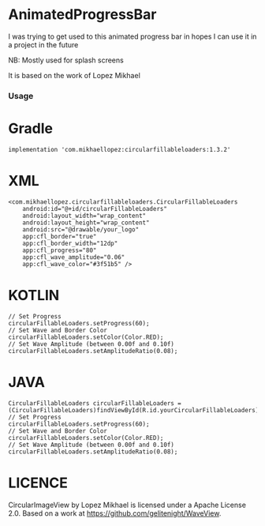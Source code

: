 # AnimatedProgressBar
I was trying to get used to this animated progress bar in hopes I can use it in a project in the future 

NB: Mostly used for splash screens

It is based on the work of Lopez Mikhael

### Usage
# Gradle
```
implementation 'com.mikhaellopez:circularfillableloaders:1.3.2'
```

# XML
```
<com.mikhaellopez.circularfillableloaders.CircularFillableLoaders
    android:id="@+id/circularFillableLoaders"
    android:layout_width="wrap_content"
    android:layout_height="wrap_content"
    android:src="@drawable/your_logo"
    app:cfl_border="true"
    app:cfl_border_width="12dp"
    app:cfl_progress="80"
    app:cfl_wave_amplitude="0.06"
    app:cfl_wave_color="#3f51b5" />
```
# KOTLIN
```
// Set Progress
circularFillableLoaders.setProgress(60);
// Set Wave and Border Color
circularFillableLoaders.setColor(Color.RED);
// Set Wave Amplitude (between 0.00f and 0.10f)
circularFillableLoaders.setAmplitudeRatio(0.08);
```

# JAVA
```
CircularFillableLoaders circularFillableLoaders = (CircularFillableLoaders)findViewById(R.id.yourCircularFillableLoaders);
// Set Progress
circularFillableLoaders.setProgress(60);
// Set Wave and Border Color
circularFillableLoaders.setColor(Color.RED);
// Set Wave Amplitude (between 0.00f and 0.10f)
circularFillableLoaders.setAmplitudeRatio(0.08);
```

# LICENCE
CircularImageView by Lopez Mikhael is licensed under a Apache License 2.0. Based on a work at https://github.com/gelitenight/WaveView.
